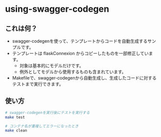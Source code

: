 # using-swagger-codegen

## これは何？
- swagger-codegenを使って、テンプレートからコードを自動生成するサンプルです。
- テンプレートは flaskConnexion からコピーしたものを一部修正しています。
    - 対象は基本的にモデルだけです。
    - 例外としてモデルから使用するものも含まれています。
- Makefileで、swagger-codegenから自動生成し、生成したコードに対するテストまで実行できます。

## 使い方
``` sh
# swagger-codegenを実行後にテストを実行する
make test

# コンテナ名が重複してエラーになったとき
make clean
```
